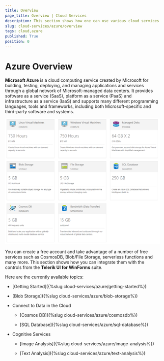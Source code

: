 ```yaml
---
title: Overview
page_title: Overview | Cloud Services
description: This section shows how one can use various cloud services like GoogleCloud, AWS, and Azure with the Telerik UI For Winforms suite.
slug: cloud-services/azure/overview
tags: cloud,azure
published: True
position: 0
---
```


# Azure Overview

**Microsoft Azure** is a cloud computing service created by Microsoft for building, testing, deploying, and managing applications and services through a global network of Microsoft-managed data centers. It provides software as a service (SaaS), platform as a service (PaaS) and infrastructure as a service (IaaS) and supports many different programming languages, tools and frameworks, including both Microsoft-specific and third-party software and systems.

![azure-overview001](images/azure-overview001.png)

You can create a free account and take advantage of a number of free services such as CosmosDB, Blob/File Storage, serverless functions and many more. This section shows how you can integrate them with the controls from the __Telerik UI for WinForms__ suite.


Here are the currently available topics:

* [Getting Started]({%slug cloud-services/azure/getting-started%})
* [Blob Storage]({%slug cloud-services/azure/blob-storage%})

* Connect to Data in the Cloud

     * [Cosmos DB]({%slug cloud-services/azure/cosmosdb%})

     * [SQL Database]({%slug cloud-services/azure/sql-database%})

* Cognitive Services

    * [Image Analysis]({%slug cloud-services/azure/image-analysis%})
    
    * [Text Analysis]({%slug cloud-services/azure/text-analysis%})
